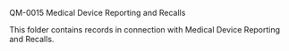 QM-0015 Medical Device Reporting and Recalls

This folder contains records in connection with Medical Device Reporting and Recalls.

